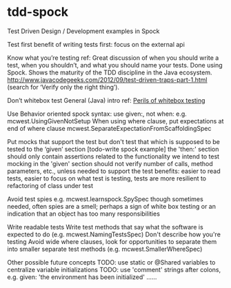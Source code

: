 tdd-spock
=========

Test Driven Design / Development examples in Spock 

Test first
  benefit of writing tests first: focus on the external api

Know what you’re testing
  ref:   Great discussion of when you should write a test, when you shouldn’t, and what you should name your tests. Done using Spock. Shows the maturity of the TDD discipline in the Java ecosystem. http://www.javacodegeeks.com/2012/09/test-driven-traps-part-1.html (search for ‘Verify only the right thing’).

Don’t whitebox test
  General (Java) intro ref: [Perils of whitebox testing](https://bitbucket.org/bwestrich/java-tdd/wiki/Perils%20of%20Whitebox%20testing)

Use Behavior oriented spock syntax: 
  use given:, not when: e.g. mcwest.UsingGivenNotSetup
  When using where clause, put expectations at end of where clause mcwest.SeparateExpectationFromScaffoldingSpec

Put mocks that support the test but don't test that which is supposed to be tested to the ‘given’ section [todo-write spock example]
  the 'then:' section should only contain assertions related to the functionality we intend to test
  mocking in the 'given' section should not verify number of calls, method parameters, etc., unless needed to support the test
  benefits: easier to read tests, easier to focus on what test is testing, tests are more resilient to refactoring of class under test 

Avoid test spies
  e.g. mcwest.learnspock.SpySpec
  though sometimes needed, often spies are a smell; perhaps a sign of white box testing or an indication that an object has too many responsibilities 

Write readable tests
 Write test methods that say what the software is expected to do (e.g. mcwest.NamingTestsSpec)
 Don't describe how you're testing 
 Avoid wide where clauses, look for opportunities to separate them into smaller separate test methods (e.g. mcwest.SmallerWhereSpec)


Other possible future concepts 
  TODO: use static or @Shared variables to centralize variable initializations 
  TODO: use 'comment' strings after colons, e.g. given: 'the environment has been initialized' ......

